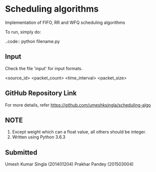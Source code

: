Scheduling algorithms
=====================

Implementation of FIFO, RR and WFQ scheduling algorithms

To run, simply do:

..code::
	python filename.py

Input
-----
Check the file 'input' for input formats.

<source_id> <packet_count> <time_interval> <packet_size> <weight>

GitHub Repository Link
----------------------
For more details, refer https://github.com/umeshksingla/scheduling-algo

NOTE
----
1. Except weight which can a float value, all others should be integer.
2. Written using Python 3.6.3

Submitted
---------
Umesh Kumar Singla (201401204)
Prakhar Pandey (201503004)
